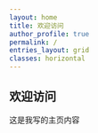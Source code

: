 ```yaml
---
layout: home
title: 欢迎访问
author_profile: true
permalink: /
entries_layout: grid
classes: horizontal   
---
```


## 欢迎访问

这是我写的主页内容



